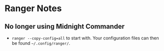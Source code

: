 # Ranger Notes

## No longer using Midnight Commander

* `ranger --copy-config=all` to start with. Your configuration files can then
be found `~/.config/ranger/`.
